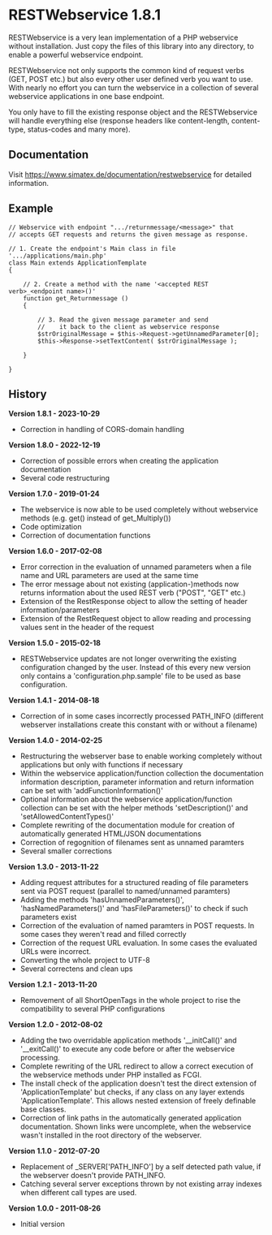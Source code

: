 # RESTWebservice 1.8.1

RESTWebservice is a very lean implementation of a PHP webservice without installation.
Just copy the files of this library into any directory, to enable a powerful webservice endpoint.

RESTWebservice not only supports the common kind of request verbs (GET, POST etc.) but also every other user defined verb you want to use. With nearly no effort you can turn the webservice in a collection of several webservice applications in one base endpoint.

You only have to fill the existing response object and the RESTWebservice will handle everything else (response headers like content-length, content-type, status-codes and many more).

## Documentation

Visit https://www.simatex.de/documentation/restwebservice for detailed information.

## Example

    // Webservice with endpoint ".../returnmessage/<message>" that 
	// accepts GET requests and returns the given message as response.
    
	// 1. Create the endpoint's Main class in file '.../applications/main.php'
	class Main extends ApplicationTemplate
	{
		
		// 2. Create a method with the name '<accepted REST verb>_<endpoint name>()'
		function get_Returnmessage ()
		{
		
			// 3. Read the given message parameter and send
			//    it back to the client as webservice response
			$strOriginalMessage = $this->Request->getUnnamedParameter[0];
			$this->Response->setTextContent( $strOriginalMessage );
		
		}
		
	}

## History

**Version 1.8.1 - 2023-10-29**
* Correction in handling of CORS-domain handling

**Version 1.8.0 - 2022-12-19**
* Correction of possible errors when creating the application documentation
* Several code restructuring

**Version 1.7.0 - 2019-01-24**
  * The webservice is now able to be used completely without webservice methods (e.g. get() instead of get_Multiply())
  * Code optimization
  * Correction of documentation functions
  
**Version 1.6.0 - 2017-02-08**
  * Error correction in the evaluation of unnamed parameters when a file name and URL parameters are used at the same time
  * The error message about not existing (application-)methods now returns information about the used REST verb ("POST", "GET" etc.)
  * Extension of the RestResponse object to allow the setting of header information/parameters
  * Extension of the RestRequest object to allow reading and processing values sent in the header of the request
  
**Version 1.5.0 - 2015-02-18**
  * RESTWebservice updates are not longer overwriting the existing configuration changed by the user. Instead of this every new version only contains a 'configuration.php.sample' file to be used as base configuration.
  
**Version 1.4.1 - 2014-08-18**
  * Correction of in some cases incorrectly processed PATH_INFO (different webserver installations create this constant with or without a filename)
  
**Version 1.4.0 - 2014-02-25**
  * Restructuring the webserver base to enable working completely without applications but only with functions if necessary
  * Within the webservice application/function collection the documentation information description, parameter information and return information can be set with 'addFunctionInformation()'
  * Optional information about the webservice application/function collection can be set with the helper methods 'setDescription()' and 'setAllowedContentTypes()'
  * Complete rewriting of the documentation module for creation of automatically generated HTML/JSON documentations
  * Correction of regognition of filenames sent as unnamed paramters
  * Several smaller corrections
  
**Version 1.3.0 - 2013-11-22**
  * Adding request attributes for a structured reading of file parameters sent via POST request (parallel to named/unnamed paramters)
  * Adding the methods 'hasUnnamedParameters()', 'hasNamedParameters()' and 'hasFileParameters()' to check if such parameters exist
  * Correction of the evaluation of named paramters in POST requests. In some cases they weren't read and filled correctly
  * Correction of the request URL evaluation. In some cases the evaluated URLs were incorrect.
  * Converting the whole project to UTF-8
  * Several correctens and clean ups
  
**Version 1.2.1 - 2013-11-20**
  * Removement of all ShortOpenTags in the whole project to rise the compatibility to several PHP configurations
  
**Version 1.2.0 - 2012-08-02**
  * Adding the two overridable application methods '__initCall()' and '__exitCall()' to execute any code before or after the webservice processing.
  * Complete rewriting of the URL redirect to allow a correct execution of the webservice methods under PHP installed as FCGI.
  * The install check of the application doesn't test the direct extension of 'ApplicationTemplate' but checks, if any class on any layer extends 'ApplicationTemplate'. This allows nested extension of freely definable base classes.
  * Correction of link paths in the automatically generated application documentation. Shown links were uncomplete, when the webservice wasn't installed in the root directory of the webserver.
  
**Version 1.1.0 - 2012-07-20**
  * Replacement of _SERVER['PATH_INFO'] by a self detected path value, if the webserver doesn't provide PATH_INFO.
  * Catching several server exceptions thrown by not existing array indexes when different call types are used.
  
**Version 1.0.0 - 2011-08-26** 
  * Initial version